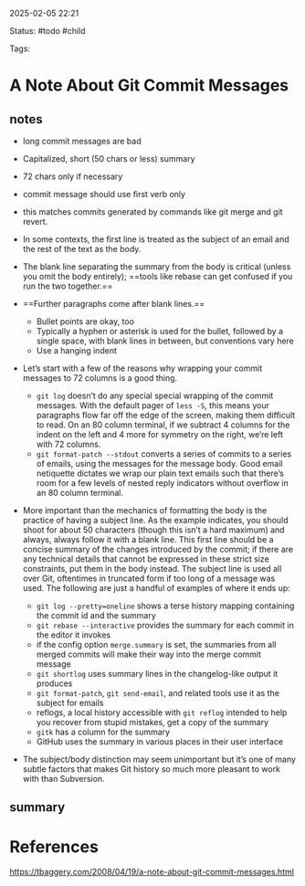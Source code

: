 2025-02-05 22:21

Status: #todo #child 

Tags:

# A Note About Git Commit Messages
## notes
- long commit messages are bad
- Capitalized, short (50 chars or less) summary
- 72 chars only if necessary
- commit message should use first verb only
- this matches commits generated by commands like git merge and git revert.
- In some contexts, the first line is treated as the subject of an email and the rest of the text as the body. 
- The blank line separating the summary from the body is critical (unless you omit the body entirely); ==tools like rebase can get confused if you run the two together.==
- ==Further paragraphs come after blank lines.==
	- Bullet points are okay, too
	- Typically a hyphen or asterisk is used for the bullet, followed by a
	  single space, with blank lines in between, but conventions vary here
	- Use a hanging indent
- Let’s start with a few of the reasons why wrapping your commit messages to 72 columns is a good thing.
	- `git log` doesn’t do any special special wrapping of the commit messages. With the default pager of `less -S`, this means your paragraphs flow far off the edge of the screen, making them difficult to read. On an 80 column terminal, if we subtract 4 columns for the indent on the left and 4 more for symmetry on the right, we’re left with 72 columns.
	- `git format-patch --stdout` converts a series of commits to a series of emails, using the messages for the message body. Good email netiquette dictates we wrap our plain text emails such that there’s room for a few levels of nested reply indicators without overflow in an 80 column terminal.
- More important than the mechanics of formatting the body is the practice of having a subject line. As the example indicates, you should shoot for about 50 characters (though this isn’t a hard maximum) and always, always follow it with a blank line. This first line should be a concise summary of the changes introduced by the commit; if there are any technical details that cannot be expressed in these strict size constraints, put them in the body instead. The subject line is used all over Git, oftentimes in truncated form if too long of a message was used. The following are just a handful of examples of where it ends up:

	- `git log --pretty=oneline` shows a terse history mapping containing the commit id and the summary
	- `git rebase --interactive` provides the summary for each commit in the editor it invokes
	- if the config option `merge.summary` is set, the summaries from all merged commits will make their way into the merge commit message
	- `git shortlog` uses summary lines in the changelog-like output it produces
	- `git format-patch`, `git send-email`, and related tools use it as the subject for emails
	- reflogs, a local history accessible with `git reflog` intended to help you recover from stupid mistakes, get a copy of the summary
	- `gitk` has a column for the summary
	- GitHub uses the summary in various places in their user interface
- The subject/body distinction may seem unimportant but it’s one of many subtle factors that makes Git history so much more pleasant to work with than Subversion.

## summary



# References
https://tbaggery.com/2008/04/19/a-note-about-git-commit-messages.html